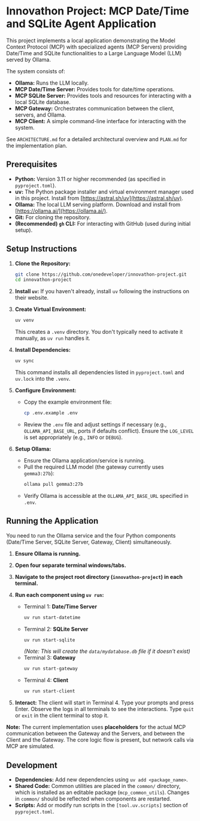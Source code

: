 # Innovathon Project: MCP Date/Time and SQLite Agent Application

This project implements a local application demonstrating the Model Context Protocol (MCP) with specialized agents (MCP Servers) providing Date/Time and SQLite functionalities to a Large Language Model (LLM) served by Ollama.

The system consists of:
*   **Ollama:** Runs the LLM locally.
*   **MCP Date/Time Server:** Provides tools for date/time operations.
*   **MCP SQLite Server:** Provides tools and resources for interacting with a local SQLite database.
*   **MCP Gateway:** Orchestrates communication between the client, servers, and Ollama.
*   **MCP Client:** A simple command-line interface for interacting with the system.

See `ARCHITECTURE.md` for a detailed architectural overview and `PLAN.md` for the implementation plan.

## Prerequisites

*   **Python:** Version 3.11 or higher recommended (as specified in `pyproject.toml`).
*   **uv:** The Python package installer and virtual environment manager used in this project. Install from [https://astral.sh/uv](https://astral.sh/uv).
*   **Ollama:** The local LLM serving platform. Download and install from [https://ollama.ai/](https://ollama.ai/).
*   **Git:** For cloning the repository.
*   **(Recommended) `gh` CLI:** For interacting with GitHub (used during initial setup).

## Setup Instructions

1.  **Clone the Repository:**
    ```bash
    git clone https://github.com/onedeveloper/innovathon-project.git
    cd innovathon-project
    ```

2.  **Install `uv`:** If you haven't already, install `uv` following the instructions on their website.

3.  **Create Virtual Environment:**
    ```bash
    uv venv
    ```
    This creates a `.venv` directory. You don't typically need to activate it manually, as `uv run` handles it.

4.  **Install Dependencies:**
    ```bash
    uv sync
    ```
    This command installs all dependencies listed in `pyproject.toml` and `uv.lock` into the `.venv`.

5.  **Configure Environment:**
    *   Copy the example environment file:
        ```bash
        cp .env.example .env
        ```
    *   Review the `.env` file and adjust settings if necessary (e.g., `OLLAMA_API_BASE_URL`, ports if defaults conflict). Ensure the `LOG_LEVEL` is set appropriately (e.g., `INFO` or `DEBUG`).

6.  **Setup Ollama:**
    *   Ensure the Ollama application/service is running.
    *   Pull the required LLM model (the gateway currently uses `gemma3:27b`):
        ```bash
        ollama pull gemma3:27b
        ```
    *   Verify Ollama is accessible at the `OLLAMA_API_BASE_URL` specified in `.env`.

## Running the Application

You need to run the Ollama service and the four Python components (Date/Time Server, SQLite Server, Gateway, Client) simultaneously.

1.  **Ensure Ollama is running.**

2.  **Open four separate terminal windows/tabs.**

3.  **Navigate to the project root directory (`innovathon-project`) in each terminal.**

4.  **Run each component using `uv run`:**
    *   Terminal 1: **Date/Time Server**
        ```bash
        uv run start-datetime
        ```
    *   Terminal 2: **SQLite Server**
        ```bash
        uv run start-sqlite
        ```
        *(Note: This will create the `data/mydatabase.db` file if it doesn't exist)*
    *   Terminal 3: **Gateway**
        ```bash
        uv run start-gateway
        ```
    *   Terminal 4: **Client**
        ```bash
        uv run start-client
        ```

5.  **Interact:** The client will start in Terminal 4. Type your prompts and press Enter. Observe the logs in all terminals to see the interactions. Type `quit` or `exit` in the client terminal to stop it.

**Note:** The current implementation uses **placeholders** for the actual MCP communication between the Gateway and the Servers, and between the Client and the Gateway. The core logic flow is present, but network calls via MCP are simulated.

## Development

*   **Dependencies:** Add new dependencies using `uv add <package_name>`.
*   **Shared Code:** Common utilities are placed in the `common/` directory, which is installed as an editable package (`mcp_common_utils`). Changes in `common/` should be reflected when components are restarted.
*   **Scripts:** Add or modify run scripts in the `[tool.uv.scripts]` section of `pyproject.toml`.